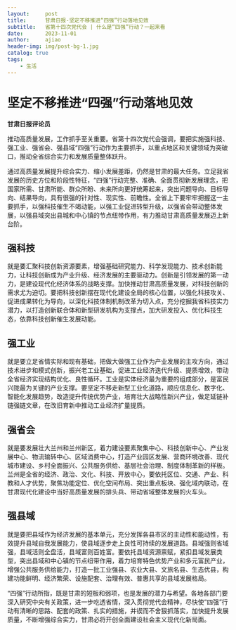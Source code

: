 ```yaml
---
layout:     post
title:      甘肃日报-坚定不移推进“四强”行动落地见效
subtitle:   省第十四次党代会 | 什么是“四强”行动？一起来看
date:       2023-11-01
author:     ajiao
header-img: img/post-bg-1.jpg
catalog: true
tags:
    - 生活
---
```


# 坚定不移推进“四强”行动落地见效

**甘肃日报评论员**

推动高质量发展，工作抓手至关重要。省第十四次党代会强调，要把实施强科技、强工业、强省会、强县域“四强”行动作为主要抓手，以重点地区和关键领域为突破口，推动全省综合实力和发展质量整体跃升。

通过高质量发展提升综合实力、缩小发展差距，仍然是甘肃的最大任务。立足我省发展的历史方位和阶段性特征，“四强”行动完整、准确、全面贯彻新发展理念，把国家所需、甘肃所能、群众所盼、未来所向更好统筹起来，突出问题导向、目标导向、结果导向，具有很强的针对性、现实性、前瞻性。全省上下要牢牢把握这一主要抓手，以强科技催生不竭动能，以强工业促进转型升级，以强省会带动整体发展，以强县域突出县城和中心镇的节点纽带作用，有力推动甘肃高质量发展迈上新台阶。

## 强科技
就是要汇聚科技创新资源要素，增强基础研究能力、科学发现能力、技术创新能力，让科技创新成为产业升级、经济发展的主要驱动力。创新是引领发展的第一动力，是建设现代化经济体系的战略支撑。加快推动甘肃高质量发展，对科技创新的需求尤为迫切。要把科技创新摆在现代化建设全局的核心位置，以强化科技攻关、促进成果转化为导向，以深化科技体制机制改革为切入点，充分挖掘我省科技实力潜力，以打造创新联合体和新型研发机构为支撑点，加大研发投入、优化科技生态，依靠科技创新催生发展动能。

## 强工业
就是要立足省情实际和现有基础，把做大做强工业作为产业发展的主攻方向，通过技术进步和模式创新，振兴老工业基础，促进工业经济迭代升级、提质增效，带动全省经济实现结构优化、良性循环。工业是实体经济最为重要的组成部分，是富民兴陇最为关键的产业支撑。要坚定不移走新型工业化道路，顺应信息化、数字化、智能化发展趋势，改造提升传统优势产业，培育壮大战略性新兴产业，做足延链补链强链文章，在改旧育新中推动工业经济扩量提质。

## 强省会 
就是要发展壮大兰州和兰州新区，着力建设要素聚集中心、科技创新中心、产业发展中心、物流输转中心、区域消费中心，打造产业园区发展、营商环境改善、现代城市建设、乡村全面振兴、公共服务供给、基层社会治理、制度体制革新的样板。兰州是全省的经济、政治、文化、科技、开放中心，要依托区位、交通、产业、科教和人才优势，聚焦功能定位、优化空间布局、突出重点板块、强化域内联动，在甘肃现代化建设中当好高质量发展的排头兵、带动省域整体发展的火车头。

## 强县域 

就是要把县域作为经济发展的基本单元，充分发挥各县市区的主动性和能动性，有效提升县域自我发展能力，使县域逐步走上良性可持续的发展道路。县域强则省域强，县域活则全盘活，县域富则百姓富。要依托县域资源禀赋，紧扣县域发展类型，突出县域和中心镇的节点纽带作用，着力培育特色优势产业和多元富民产业，增强公共服务供给能力，打造一批工业强县、农业大县、文旅名县、生态优县，构建功能鲜明、经济繁荣、设施配套、治理有效、普惠共享的县域发展格局。

“四强”行动所指，既是甘肃的短板和弱项，也是发展的潜力与希望。各地各部门要深入研究中央有关政策，进一步吃透省情，深入贯彻党代会精神，尽快使“四强”行动有清晰的思路、配套的政策、扎实的措施，并锲而不舍狠抓落实，加快提升发展质量，不断增强综合实力，甘肃必将开创全面建设社会主义现代化新局面。
